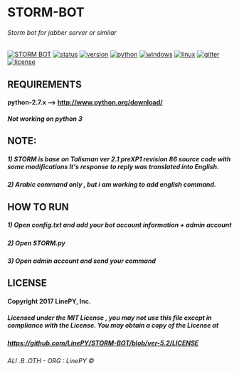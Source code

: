 # STORM-BOT
###### Storm bot for jabber server or similar

[![STORM BOT](https://img.shields.io/badge/build-passing-brightgreen.svg)]()
[![status](https://img.shields.io/pypi/status/Django.svg)]()
[![version](https://img.shields.io/badge/version-5.2.4%20(332)-green.svg)]()
[![python](https://img.shields.io/badge/python-2.7-blue.svg)](http://www.python.org/download/)
[![windows](https://img.shields.io/badge/windows-tested-brightgreen.svg)]()
[![linux](https://img.shields.io/badge/linux-Not%20tested-lightgrey.svg)]()
[![gitter](https://badges.gitter.im/STORM_BOT/Lobby.svg)](https://gitter.im/STORM_BOT/Lobby?utm_source=share-link&utm_medium=link&utm_campaign=share-link)
[![license](https://img.shields.io/npm/l/express.svg)](https://github.com/LinePY/STORM-BOT/blob/ver-5.2/LICENSE)

## REQUIREMENTS
#### python-2.7.x --> http://www.python.org/download/
#####  Not working on python 3

## NOTE: 
##### 1) STORM is base on Talisman ver 2.1 preXP1 revision 86 source code with some modifications It's response to reply was translated into English.
##### 2) Arabic command only , but i am working to add english command.

## HOW TO RUN 
##### 1) Open config.txt and add your bot account information + admin account

##### 2) Open STORM.py

##### 3) Open admin account and send your command 

## LICENSE

#### Copyright 2017 LinePY, Inc.

##### Licensed under the MIT License , you may not use this file except in compliance with the License. You may obtain a copy of the License at 

##### https://github.com/LinePY/STORM-BOT/blob/ver-5.2/LICENSE

###### ALI .B .OTH - ORG : LinePY ©

